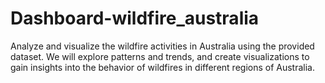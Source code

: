 # Dashboard-wildfire_australia
Analyze and visualize the wildfire activities in Australia using the provided dataset. We will explore patterns and trends, and create visualizations to gain insights into the behavior of wildfires in different regions of Australia.
